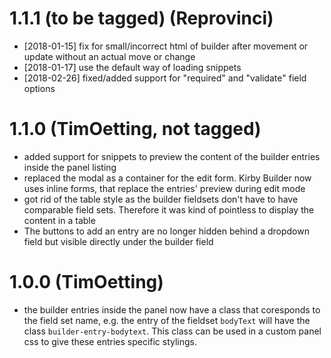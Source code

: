 # 1.1.1 (to be tagged) (Reprovinci)
- [2018-01-15] fix for small/incorrect html of builder after movement or update without an actual move or change
- [2018-01-17] use the default way of loading snippets
- [2018-02-26] fixed/added support for "required" and "validate" field options 

# 1.1.0 (TimOetting, not tagged)

- added support for snippets to preview the content of the builder entries inside the panel listing
- replaced the modal as a container for the edit form. Kirby Builder now uses inline forms, that replace the entries' preview during edit mode
- got rid of the table style as the builder fieldsets don't have to have comparable field sets. Therefore it was kind of pointless to display the content in a table
- The buttons to add an entry are no longer hidden behind a dropdown field but visible directly under the builder field

# 1.0.0 (TimOetting)

- the builder entries inside the panel now have a class that coresponds to the field set name, e.g. the entry of the fieldset `bodyText` will have the class `builder-entry-bodytext`. This class can be used in a custom panel css to give these entries specific stylings.